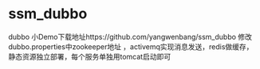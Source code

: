 # ssm_dubbo

dubbo 小Demo下载地址https://github.com/yangwenbang/ssm_dubbo
修改dubbo.properties中zookeeper地址 ，activemq实现消息发送，redis做缓存，静态资源独立部署，每个服务单独用tomcat启动即可
